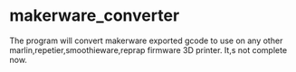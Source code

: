# makerware_converter
The program will convert makerware exported gcode to use on any other marlin,repetier,smoothieware,reprap firmware 3D printer. It,s not complete now.
